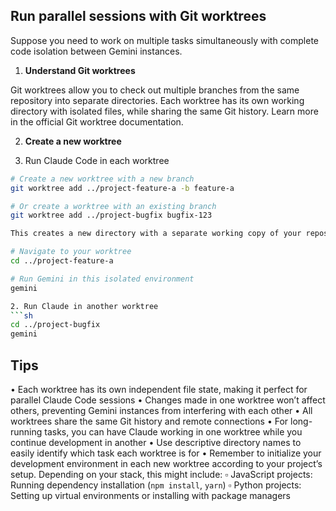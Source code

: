 ## Run parallel sessions with Git worktrees

Suppose you need to work on multiple tasks simultaneously with complete code isolation between Gemini instances.

1. **Understand Git worktrees**

Git worktrees allow you to check out multiple branches from the same repository into separate directories. Each worktree has its own working directory with isolated files, while sharing the same Git history. Learn more in the official Git worktree documentation.

2. **Create a new worktree**

1. Run Claude Code in each worktree
```sh
# Create a new worktree with a new branch 
git worktree add ../project-feature-a -b feature-a

# Or create a worktree with an existing branch
git worktree add ../project-bugfix bugfix-123

This creates a new directory with a separate working copy of your repository.

# Navigate to your worktree 
cd ../project-feature-a

# Run Gemini in this isolated environment
gemini

2. Run Claude in another worktree
```sh
cd ../project-bugfix
gemini
```

## Tips
 • Each worktree has its own independent file state, making it perfect for parallel Claude Code sessions
 • Changes made in one worktree won’t affect others, preventing Gemini instances from interfering with each other
 • All worktrees share the same Git history and remote connections
 • For long-running tasks, you can have Claude working in one worktree while you continue development in another
 • Use descriptive directory names to easily identify which task each worktree is for
 • Remember to initialize your development environment in each new worktree according to your project’s setup. Depending on your stack, this might include:
 ▫ JavaScript projects: Running dependency installation (‎`npm install`, ‎`yarn`)
 ▫ Python projects: Setting up virtual environments or installing with package managers